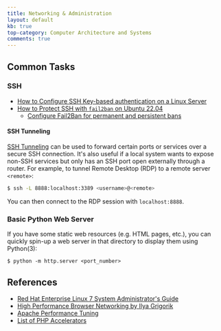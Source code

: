```yaml
---
title: Networking & Administration
layout: default
kb: true
top-category: Computer Architecture and Systems
comments: true
---
```


## Common Tasks

### SSH

* [How to Configure SSH Key-based authentication on a Linux Server](https://www.digitalocean.com/community/tutorials/how-to-configure-ssh-key-based-authentication-on-a-linux-server)
* [How to Protect SSH with `fail2ban` on Ubuntu 22.04](https://www.digitalocean.com/community/tutorials/how-to-protect-ssh-with-fail2ban-on-ubuntu-22-04)
  * [Configure Fail2Ban for permanent and persistent bans](https://arno0x0x.wordpress.com/2015/12/30/fail2ban-permanent-persistent-bans/)

#### SSH Tunneling

[SSH Tunneling](https://www.ssh.com/academy/ssh/tunneling) can be used to forward certain ports or services over a secure SSH connection. It's also useful if a local system wants to expose non-SSH services but only has an SSH port open externally through a router. For example, to tunnel Remote Desktop (RDP) to a remote server `<remote>`:
```sh 
$ ssh -L 8888:localhost:3389 <username>@<remote>
```

You can then connect to the RDP session with `localhost:8888`.

### Basic Python Web Server

If you have some static web resources (e.g. HTML pages, etc.), you can quickly spin-up a web server in that directory to display them using Python(3):

`$ python -m http.server <port_number>`


## References

* [Red Hat Enterprise Linux 7 System Administrator's Guide](https://access.redhat.com/documentation/en-US/Red_Hat_Enterprise_Linux/7/html/System_Administrators_Guide/index.html)
* [High Performance Browser Networking by Ilya Grigorik](https://hpbn.co/)
* [Apache Performance Tuning](http://httpd.apache.org/docs/2.4/misc/perf-tuning.html)
* [List of PHP Accelerators](https://en.wikipedia.org/wiki/List_of_PHP_accelerators)

